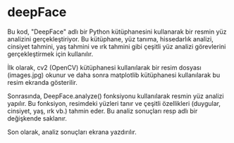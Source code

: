 # deepFace

Bu kod, "DeepFace" adlı bir Python kütüphanesini kullanarak bir resmin yüz analizini gerçekleştiriyor. Bu kütüphane, yüz tanıma, hissedarlık analizi, cinsiyet tahmini, yaş tahmini ve ırk tahmini gibi çeşitli yüz analizi görevlerini gerçekleştirmek için kullanılır.

İlk olarak, cv2 (OpenCV) kütüphanesi kullanılarak bir resim dosyası (images.jpg) okunur ve daha sonra matplotlib kütüphanesi kullanılarak bu resim ekranda gösterilir.

Sonrasında, DeepFace.analyze() fonksiyonu kullanılarak resmin yüz analizi yapılır. Bu fonksiyon, resimdeki yüzleri tanır ve çeşitli özellikleri (duygular, cinsiyet, yaş, ırk vb.) tahmin eder. Bu analiz sonuçları resp adlı bir değişkende saklanır.

Son olarak, analiz sonuçları ekrana yazdırılır.
